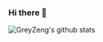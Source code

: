 ### Hi there 👋

<!--
**GreyZeng/GreyZeng** is a ✨ _special_ ✨ repository because its `README.md` (this file) appears on your GitHub profile.

Here are some ideas to get you started:

- 🔭 I’m currently working on ...
- 🌱 I’m currently learning ...
- 👯 I’m looking to collaborate on ...
- 🤔 I’m looking for help with ...
- 💬 Ask me about ...
- 📫 How to reach me: ...
- 😄 Pronouns: ...
- ⚡ Fun fact: ...
-->
![GreyZeng's github stats](https://github-readme-stats.vercel.app/api?username=GreyZeng&show_icons=true&theme=radical) 
